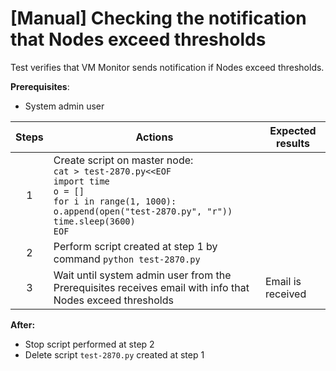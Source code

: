 # [Manual] Checking the notification that Nodes exceed thresholds

Test verifies that VM Monitor sends notification if Nodes exceed thresholds.

**Prerequisites**:
- System admin user


| Steps | Actions | Expected results |
| :---: |--- |--- |
| 1 | Create script on master node: <br> `cat > test-2870.py<<EOF` <br> `import time` <br> `o = []` <br> `for i in range(1, 1000):` <br> `o.append(open("test-2870.py", "r"))` <br> `time.sleep(3600)` <br> `EOF` |  |
| 2 | Perform script created at step 1 by command `python test-2870.py` | |
| 3 | Wait until system admin user from the Prerequisites receives email with info that Nodes exceed thresholds | Email is received |

**After:**
- Stop script performed at step 2
- Delete script `test-2870.py` created at step 1

